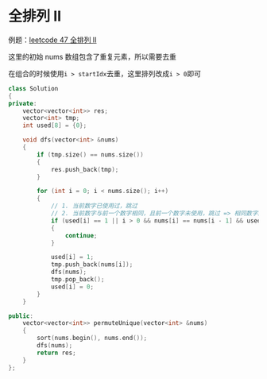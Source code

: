 # 全排列 II

例题：[leetcode 47 全排列 II](https://leetcode.cn/problems/permutations-ii/description/)

这里的初始 nums 数组包含了重复元素，所以需要去重

在组合的时候使用`i > startIdx`去重，这里排列改成`i > 0`即可

```cpp
class Solution
{
private:
    vector<vector<int>> res;
    vector<int> tmp;
    int used[8] = {0};

    void dfs(vector<int> &nums)
    {
        if (tmp.size() == nums.size())
        {
            res.push_back(tmp);
        }

        for (int i = 0; i < nums.size(); i++)
        {
            // 1. 当前数字已使用过，跳过
            // 2. 当前数字与前一个数字相同，且前一个数字未使用，跳过 => 相同数字的使用是有序的
            if (used[i] == 1 || i > 0 && nums[i] == nums[i - 1] && used[i - 1] == 0)
            {
                continue;
            }

            used[i] = 1;
            tmp.push_back(nums[i]);
            dfs(nums);
            tmp.pop_back();
            used[i] = 0;
        }
    }

public:
    vector<vector<int>> permuteUnique(vector<int> &nums)
    {
        sort(nums.begin(), nums.end());
        dfs(nums);
        return res;
    }
};
```
